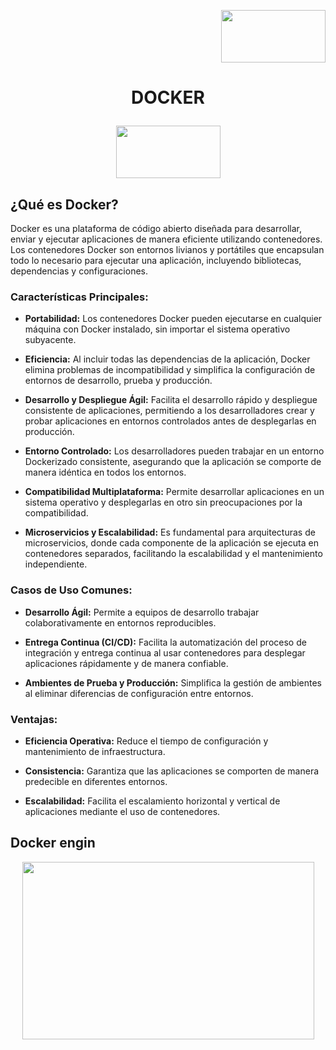 <p align="right">
  <img src="https://github.com/Marlith08/AWS_Project_Template/assets/150297300/387f6cab-83d1-4de9-ba74-52d8b0841334" width=167" height="84">
</p>

# <p align="center"> DOCKER </p>
<p align="center">
  <img src="https://github.com/Marlith08/AWS_Project_Template/assets/150297300/adbfc9c4-acac-4195-a84c-b28b01e9790e" width=167" height="84">
</p>

## ¿Qué es Docker?

Docker es una plataforma de código abierto diseñada para desarrollar, enviar y ejecutar aplicaciones de manera eficiente utilizando contenedores. Los contenedores Docker son entornos livianos y portátiles que encapsulan todo lo necesario para ejecutar una aplicación, incluyendo bibliotecas, dependencias y configuraciones.

### Características Principales:

- **Portabilidad:** Los contenedores Docker pueden ejecutarse en cualquier máquina con Docker instalado, sin importar el sistema operativo subyacente.
  
- **Eficiencia:** Al incluir todas las dependencias de la aplicación, Docker elimina problemas de incompatibilidad y simplifica la configuración de entornos de desarrollo, prueba y producción.
  
- **Desarrollo y Despliegue Ágil:** Facilita el desarrollo rápido y despliegue consistente de aplicaciones, permitiendo a los desarrolladores crear y probar aplicaciones en entornos controlados antes de desplegarlas en producción.
  
- **Entorno Controlado:** Los desarrolladores pueden trabajar en un entorno Dockerizado consistente, asegurando que la aplicación se comporte de manera idéntica en todos los entornos.
  
- **Compatibilidad Multiplataforma:** Permite desarrollar aplicaciones en un sistema operativo y desplegarlas en otro sin preocupaciones por la compatibilidad.
  
- **Microservicios y Escalabilidad:** Es fundamental para arquitecturas de microservicios, donde cada componente de la aplicación se ejecuta en contenedores separados, facilitando la escalabilidad y el mantenimiento independiente.

### Casos de Uso Comunes:

- **Desarrollo Ágil:** Permite a equipos de desarrollo trabajar colaborativamente en entornos reproducibles.
  
- **Entrega Continua (CI/CD):** Facilita la automatización del proceso de integración y entrega continua al usar contenedores para desplegar aplicaciones rápidamente y de manera confiable.
  
- **Ambientes de Prueba y Producción:** Simplifica la gestión de ambientes al eliminar diferencias de configuración entre entornos.

### Ventajas:

- **Eficiencia Operativa:** Reduce el tiempo de configuración y mantenimiento de infraestructura.
  
- **Consistencia:** Garantiza que las aplicaciones se comporten de manera predecible en diferentes entornos.
  
- **Escalabilidad:** Facilita el escalamiento horizontal y vertical de aplicaciones mediante el uso de contenedores.

## Docker engin
<p align="center">
  <img src="https://github.com/Marlith08/AWS_Project_Template/assets/150297300/ee31c110-666b-4ea2-a255-c399a4eeb293" width=467" height="284">
</p>


